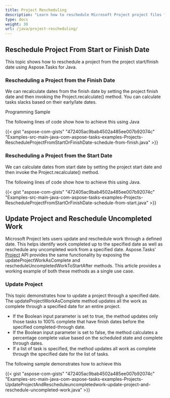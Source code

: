 ```yaml
---
title: Project Rescheduling
description: "Learn how to reschedule Microsoft Project project files from the project start/finish date using Aspose.Tasks for Java."
type: docs
weight: 30
url: /java/project-rescheduling/
---
```


## **Reschedule Project From Start or Finish Date**
This topic shows how to reschedule a project from the project start/finish date using Aspose.Tasks for Java.

### **Rescheduling a Project from the Finish Date**
We can recalculate dates from the finish date by setting the project finish date and then invoking the Project.recalculate() method. You can calculate tasks slacks based on their early/late dates.

Programming Sample

The following lines of code show how to achieve this using Java

{{< gist "aspose-com-gists" "472405ac9bab4502a485ee007b92074c" "Examples-src-main-java-com-aspose-tasks-examples-Projects-RescheduleProjectFromStartOrFinishDate-schedule-from-finish.java" >}}

### **Rescheduling a Project from the Start Date**
We can calculate dates from start date by setting the project start date and then invoke the Project.recalculate() method.

The following lines of code show how to achieve this using Java.

{{< gist "aspose-com-gists" "472405ac9bab4502a485ee007b92074c" "Examples-src-main-java-com-aspose-tasks-examples-Projects-RescheduleProjectFromStartOrFinishDate-schedule-from-start.java" >}}

## **Update Project and Reschedule Uncompleted Work**
Microsoft Project lets users update and reschedule work through a defined date. This helps identify work completed up to the specified date as well as reschedule any uncompleted work from a specified date. Aspose.Tasks' [Project](https://apireference.aspose.com/tasks/java/com.aspose.tasks/project) API provides the same functionality by exposing the updateProjectWorkAsComplete and rescheduleUncompletedWorkToStartAfter methods. This article provides a working example of both these methods as a single use case.

### **Update Project**
This topic demonstrates how to update a project through a specified date. The updateProjectWorkAsComplete method updates all the work as complete through a specified date for an entire project.

- If the Boolean input parameter is set to true, the method updates only those tasks to 100% complete that have finish dates before the specified completed-through date.
- If the Boolean input parameter is set to false, the method calculates a percentage complete value based on the scheduled state and complete through dates.
- If a list of task is specified, the method updates all work as complete through the specified date for the list of tasks.

The following sample demonstrates how to achieve this

{{< gist "aspose-com-gists" "472405ac9bab4502a485ee007b92074c" "Examples-src-main-java-com-aspose-tasks-examples-Projects-UpdateProjectAndRescheduleuncompletedwork-update-project-and-reschedule-uncompleted-work.java" >}}
